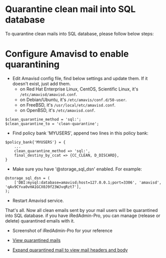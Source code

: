 # Quarantine clean mail into SQL database

To quarantine clean mails into SQL database, please follow below steps:

# Configure Amavisd to enable quarantining

* Edit Amavisd config file, find below settings and update them. If it doesn't exist, just add them.
    * on Red Hat Enterprise Linux, CentOS, Scientific Linux, it's `/etc/amavisd/amavisd.conf`.
    * on Debian/Ubuntu, it's `/etc/amavis/conf.d/50-user`.
    * on FreeBSD, it's `/usr/local/etc/amavisd.conf`.
    * on OpenBSD, it's `/etc/amavisd.conf`.

```
$clean_quarantine_method = 'sql:';
$clean_quarantine_to = 'clean-quarantine';
```

* Find policy bank 'MYUSERS', append two lines in this policy bank:

```
$policy_bank{'MYUSERS'} = {
    ...
    clean_quarantine_method => 'sql:',
    final_destiny_by_ccat => {CC_CLEAN, D_DISCARD},
}
```

* Make sure you have '@storage_sql_dsn' enabled. For example:

```
@storage_sql_dsn = (
    ['DBI:mysql:database=amavisd;host=127.0.0.1;port=3306', 'amavisd', 'qAv9CYva0vHA1GCX0J9f23WJvqRzt7'],
);
```

* Restart Amavisd service.

That's all. Now all clean emails sent by your mail users will be quarantined
into SQL database. if you have iRedAdmin-Pro, you can manage (release or delete)
quarantined emails with it.

* Screenshot of iRedAdmin-Pro for your reference 

* [View quarantined mails](http://www.iredmail.org/images/iredadmin/system_maillog_quarantined.png)
* [Expand quarantined mail to view mail headers and body](http://www.iredmail.org/images/iredadmin/system_maillog_quarantined_expanded.png) 
